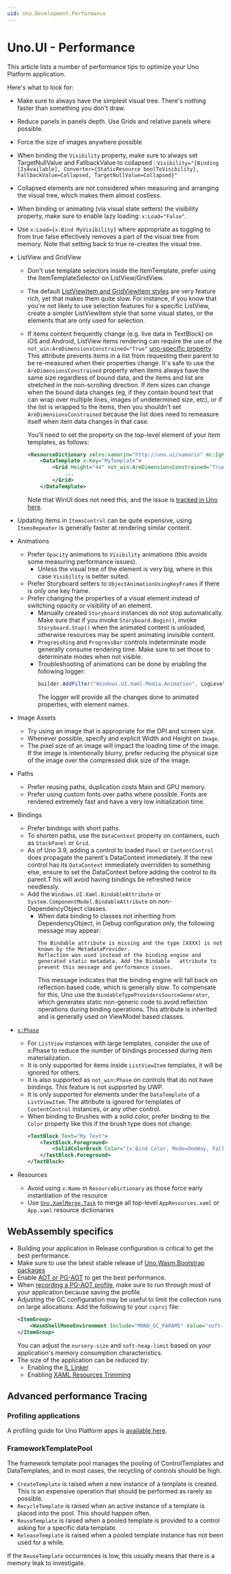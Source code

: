 ```yaml
---
uid: Uno.Development.Performance
---
```


# Uno.UI - Performance

This article lists a number of performance tips to optimize your Uno Platform application.

Here's what to look for:
- Make sure to always have the simplest visual tree. There's nothing faster than something you don't draw.
- Reduce panels in panels depth. Use Grids and relative panels where possible.
- Force the size of images anywhere possible
- When binding the `Visibility` property, make sure to always set TargetNullValue and FallbackValue to collapsed :
	`Visibility="{Binding [IsAvailable], Converter={StaticResource boolToVisibility}, FallbackValue=Collapsed, TargetNullValue=Collapsed}"`
- Collapsed elements are not considered when measuring and arranging the visual tree, which makes them almost costless.
- When binding or animating (via visual state setters) the visibility property, make sure to enable lazy loading:
	`x:Load="False"`.
- Use `x:Load={x:Bind MyVisibility}` where appropriate as toggling to from true false effectively removes a part of the visual tree from memory. Note that setting back to true re-creates the visual tree.
- ListView and GridView
	- Don't use template selectors inside the ItemTemplate, prefer using the ItemTemplateSelector on ListView/GridView.
	- The default [ListViewItem and GridViewItem styles](https://github.com/unoplatform/uno/blob/74b7d5d0e953fcdd94223f32f51665af7ce15c60/src/Uno.UI/UI/Xaml/Style/Generic/Generic.xaml#L951) are very feature rich, yet that makes them quite slow. For instance, if you know that you're not likely to use selection features for a specific ListView, create a simpler ListViewItem style that some visual states, or the elements that are only used for selection.
	- If items content frequently change (e.g. live data in TextBlock) on iOS and Android, ListView items rendering can require the use of the `not_win:AreDimensionsConstrained="True"` [uno-specific property](https://github.com/unoplatform/uno/blob/7355d66f77777b57c660133d5ec011caaa810e29/src/Uno.UI/UI/Xaml/FrameworkElement.cs#L86). This attribute prevents items in a list from requesting their parent to be re-measured when their properties change. It's safe to use the `AreDimensionsConstrained` property when items always have the same size regardless of bound data, and the items and list are stretched in the non-scrolling direction. If item sizes can change when the bound data changes (eg, if they contain bound text that can wrap over multiple lines, images of undetermined size, etc), or if the list is wrapped to the items, then you shouldn't set `AreDimensionsConstrained` because the list does need to remeasure itself when item data changes in that case.

	  You'll need to set the property on the top-level element of your item templates, as follows:
		```xml
		<ResourceDictionary xmlns:xamarin="http://uno.ui/xamarin" mc:Ignorable="d xamarin" ...>
			<DataTemplate x:Key="MyTemplate">
				<Grid Height="44" not_win:AreDimensionsConstrained="True">
					...
				</Grid>
			</DataTemplate>
		```
		Note that WinUI does not need this, and the issue is [tracked in Uno here](https://github.com/unoplatform/uno/issues/6910).

- Updating items in `ItemsControl` can be quite expensive, using `ItemsRepeater` is generally faster at rendering similar content.
- Animations
	- Prefer `Opacity` animations to `Visibility` animations (this avoids some measuring performance issues).
		- Unless the visual tree of the element is very big, where in this case `Visibility` is better suited.
	- Prefer Storyboard setters to `ObjectAnimationUsingKeyFrames` if there is only one key frame.
	- Prefer changing the properties of a visual element instead of switching opacity or visibility of an element.
        - Manually created `Storyboard` instances do not stop automatically. Make sure that if you invoke `Storyboard.Begin()`, invoke `Storyboard.Stop()` when the animated content is unloaded, otherwise resources may be spent animating invisible content.
		- `ProgressRing` and `ProgressBar` controls indeterminate mode generally consume rendering time. Make sure to set those to determinate modes when not visible.
		- Troubleshooting of animations can be done by enabling the following logger:
			```csharp
			builder.AddFilter("Windows.UI.Xaml.Media.Animation", LogLevel.Debug);
			```
			The logger will provide all the changes done to animated properties, with element names.

- Image Assets
	- Try using an image that is appropriate for the DPI and screen size.
    - Whenever possible, specify and explicit Width and Height on `Image`.
	- The pixel size of an image will impact the loading time of the image. If the image is intentionally blurry, prefer reducing the physical size of the image over
	  the compressed disk size of the image.
- Paths
	- Prefer reusing paths, duplication costs Main and GPU memory.
	- Prefer using custom fonts over paths where possible. Fonts are rendered extremely fast and have a very low initialization time.
- Bindings
	- Prefer bindings with short paths.
	- To shorten paths, use the `DataContext` property on containers, such as `StackPanel` or `Grid`.
	- As of Uno 3.9, adding a control to loaded `Panel` or `ContentControl` does propagate the parent's DataContext immediately. If the new control has its `DataContext` immediately overridden to something else, ensure to set the DataContext before adding the control to its parent.T his will avoid having bindings be refreshed twice needlessly.
	- Add the `Windows.UI.Xaml.BindableAttribute` or `System.ComponentModel.BindableAttribute` on non-DependencyObject classes.
		- When data binding to classes not inheriting from DependencyObject, in Debug configuration only, the following message may appear:
			```
			The Bindable attribute is missing and the type [XXXX] is not known by the MetadataProvider.
			Reflection was used instead of the binding engine and generated static metadata. Add the Bindable 	attribute to prevent this message and performance issues.
			```
			This message indicates that the binding engine will fall back on reflection based code, which is generally slow. To compensate for this, Uno use the `BindableTypeProvidersSourceGenerator`, which generates static non-generic code to avoid reflection operations during binding operations.
			This attribute is inherited and is generally used on ViewModel based classes.
- [`x:Phase`](https://docs.microsoft.com/en-us/windows/uwp/xaml-platform/x-phase-attribute)
	- For `ListView` instances with large templates, consider the use of x:Phase to reduce the number of bindings processed during item materialization.
	- It is only supported for items inside `ListViewItem` templates, it will be ignored for others.
	- It is also supported as `not_win:Phase` on controls that do not have bindings. This feature is not supported by UWP.
	- It is only supported for elements under the `DataTemplate` of a `ListViewItem`. The
	attribute is ignored for templates of `ContentControl` instances, or any other control.
    - When binding to Brushes with a solid color, prefer binding to the `Color` property like this if the brush type does not change:
       ```xml
       <TextBlock Text="My Text">
           <TextBlock.Foreground>
               <SolidColorBrush Color="{x:Bind Color, Mode=OneWay, FallbackValue=Red}" />
           </TextBlock.Foreground>
       </TextBlock>
       ```
- Resources
    - Avoid using `x:Name` in `ResourceDictionary` as those force early instantiation of the resource
    - Use [`Uno.XamlMerge.Task`](https://github.com/unoplatform/uno.xamlmerge.task) to merge all top-level `AppResources.xaml` or `App.xaml` resource dictionaries

## WebAssembly specifics
- Building your application in Release configuration is critical to get the best performance.
- Make sure to use the latest stable release of [Uno.Wasm.Bootstrap packages](https://www.nuget.org/packages/Uno.Wasm.Bootstrap)
- Enable [AOT or PG-AOT](https://platform.uno/docs/articles/external/uno.wasm.bootstrap/doc/runtime-execution-modes.html) to get the best performance.
- When [recording a PG-AOT profile](https://platform.uno/docs/articles/external/uno.wasm.bootstrap/doc/runtime-execution-modes.html#profile-guided-aot), make sure to run through most of your application because saving the profile.
- Adjusting the GC configuration may be useful to limit the collection runs on large allocations. Add the following to your `csproj` file:
   	```xml
	<ItemGroup>
		<WasmShellMonoEnvironment Include="MONO_GC_PARAMS" Value="soft-heap-limit=512m,nursery-size=64m,evacuation-threshold=66,major=marksweep" />
	</ItemGroup>
   	```
	You can adjust the `nursery-size` and `soft-heap-limit` based on your application's memory consumption characteristics.
- The size of the application can be reduced by:
	- Enabling the [IL Linker](features/using-il-linker-webassembly.md)
	- Enabling [XAML Resources Trimming](features/resources-trimming.md)

## Advanced performance Tracing

### Profiling applications
A profiling guide for Uno Platform apps is [available here](guides/profiling-applications.md).

### FrameworkTemplatePool
The framework template pool manages the pooling of ControlTemplates and DataTemplates, and in most cases, the recycling of controls should be high.

- `CreateTemplate` is raised when a new instance of a template is created. This is an expensive operation that should be performed as rarely as possible.
- `RecycleTemplate` is raised when an active instance of a template is placed into the pool. This should happen often.
- `ReuseTemplate` is raised when a pooled template is provided to a control asking for a specific data template.
- `ReleaseTemplate` is raised when a pooled template instance has not been used for a while.

If the `ReuseTemplate` occurrences is low, this usually means that there is a memory leak to investigate.
